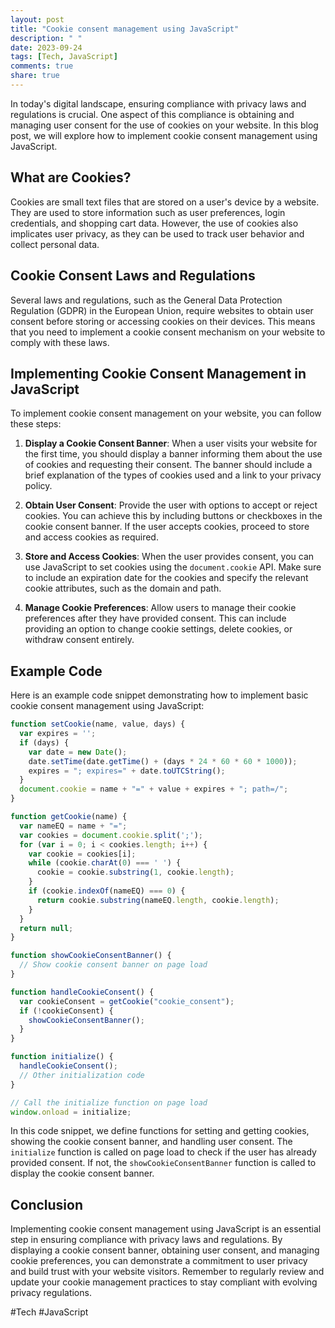 ```yaml
---
layout: post
title: "Cookie consent management using JavaScript"
description: " "
date: 2023-09-24
tags: [Tech, JavaScript]
comments: true
share: true
---
```


In today's digital landscape, ensuring compliance with privacy laws and regulations is crucial. One aspect of this compliance is obtaining and managing user consent for the use of cookies on your website. In this blog post, we will explore how to implement cookie consent management using JavaScript.

## What are Cookies?

Cookies are small text files that are stored on a user's device by a website. They are used to store information such as user preferences, login credentials, and shopping cart data. However, the use of cookies also implicates user privacy, as they can be used to track user behavior and collect personal data.

## Cookie Consent Laws and Regulations

Several laws and regulations, such as the General Data Protection Regulation (GDPR) in the European Union, require websites to obtain user consent before storing or accessing cookies on their devices. This means that you need to implement a cookie consent mechanism on your website to comply with these laws.

## Implementing Cookie Consent Management in JavaScript

To implement cookie consent management on your website, you can follow these steps:

1. **Display a Cookie Consent Banner**: When a user visits your website for the first time, you should display a banner informing them about the use of cookies and requesting their consent. The banner should include a brief explanation of the types of cookies used and a link to your privacy policy.

2. **Obtain User Consent**: Provide the user with options to accept or reject cookies. You can achieve this by including buttons or checkboxes in the cookie consent banner. If the user accepts cookies, proceed to store and access cookies as required.

3. **Store and Access Cookies**: When the user provides consent, you can use JavaScript to set cookies using the `document.cookie` API. Make sure to include an expiration date for the cookies and specify the relevant cookie attributes, such as the domain and path.

4. **Manage Cookie Preferences**: Allow users to manage their cookie preferences after they have provided consent. This can include providing an option to change cookie settings, delete cookies, or withdraw consent entirely.

## Example Code

Here is an example code snippet demonstrating how to implement basic cookie consent management using JavaScript:

```javascript
function setCookie(name, value, days) {
  var expires = '';
  if (days) {
    var date = new Date();
    date.setTime(date.getTime() + (days * 24 * 60 * 60 * 1000));
    expires = "; expires=" + date.toUTCString();
  }
  document.cookie = name + "=" + value + expires + "; path=/";
}

function getCookie(name) {
  var nameEQ = name + "=";
  var cookies = document.cookie.split(';');
  for (var i = 0; i < cookies.length; i++) {
    var cookie = cookies[i];
    while (cookie.charAt(0) === ' ') {
      cookie = cookie.substring(1, cookie.length);
    }
    if (cookie.indexOf(nameEQ) === 0) {
      return cookie.substring(nameEQ.length, cookie.length);
    }
  }
  return null;
}

function showCookieConsentBanner() {
  // Show cookie consent banner on page load
}

function handleCookieConsent() {
  var cookieConsent = getCookie("cookie_consent");
  if (!cookieConsent) {
    showCookieConsentBanner();
  }
}

function initialize() {
  handleCookieConsent();
  // Other initialization code
}

// Call the initialize function on page load
window.onload = initialize;
```

In this code snippet, we define functions for setting and getting cookies, showing the cookie consent banner, and handling user consent. The `initialize` function is called on page load to check if the user has already provided consent. If not, the `showCookieConsentBanner` function is called to display the cookie consent banner.

## Conclusion

Implementing cookie consent management using JavaScript is an essential step in ensuring compliance with privacy laws and regulations. By displaying a cookie consent banner, obtaining user consent, and managing cookie preferences, you can demonstrate a commitment to user privacy and build trust with your website visitors. Remember to regularly review and update your cookie management practices to stay compliant with evolving privacy regulations.

#Tech #JavaScript